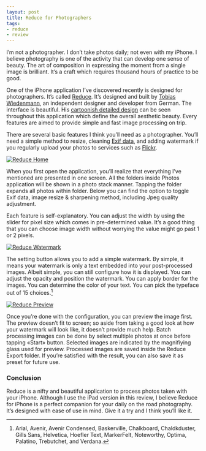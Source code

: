 ```yaml
---
layout: post
title: Reduce for Photographers
tags:
- reduce
- review
---
```

I’m not a photographer. I don’t take photos daily; not even with my iPhone. I believe photography is one of the activity that can develop one sense of beauty. The art of composition in expressing the moment from a single image is brilliant. It’s a craft which requires thousand hours of practice to be good.

One of the iPhone application I’ve discovered recently is designed for photographers.  It’s called [Reduce][2795-001]. It’s designed and built by [Tobias Wiedenmann][2795-002], an independent designer and developer from German. The interface is beautiful. His [cartoonish detailed design][2795-003] can be seen throughout this application which define the overall aesthetic beauty. Every features are aimed to provide simple and fast image processing on trip.


[2795-001]: https://itunes.apple.com/us/app/reduce-batch-resize-images/id580474806?mt=8&uo=4&at=11ld6n&ct=reduce+for+ios "Reduce - Batch Resize Images and Photos for iPhone & iPad"
[2795-002]: https://twitter.com/Thyraz "Tobias Wiedenmann (Thyraz) on Twitter"
[2795-003]: http://dribbble.com/Thyraz "Dribbble - Tobias Wiedenmann"

There are several basic features I think you’ll need as a photographer. You’ll need a simple method to resize, cleaning [Exif data][2619-001], and adding watermark if you regularly upload your photos to services such as [Flickr][2619-002].

[2619-001]: http://en.wikipedia.org/wiki/Exchangeable_image_file_format "Exchangeable image file format - Wikipedia, the free encyclopedia"
[2619-002]: https://www.flickr.com/ "Welcome to Flickr - Photo Sharing"

[ ![Reduce Home][img1] ](http://images.sayzlim.net/2012/12/reduce_home.jpg "Reduce Home")

[img1]: http://images.sayzlim.net/2012/12/reduce_home.jpg "Reduce Home"

When you first open the application, you’ll realize that everything I’ve mentioned are presented in one screen. All the folders inside Photos application will be shown in a photo stack manner. Tapping the folder expands all photos within folder. Below you can find the option to toggle Exif data, image resize &amp; sharpening method, including Jpeg quality adjustment.

Each feature is self-explanatory. You can adjust the width by using the slider for pixel size which comes in pre-determined value. It’s a good thing that you can choose image width without  worrying the value might go past 1 or 2 pixels.

[ ![Reduce Watermark][img2] ](http://images.sayzlim.net/2012/12/reduce_watermark.jpg "Reduce Watermark")

[img2]: http://images.sayzlim.net/2012/12/reduce_watermark.jpg "Reduce Watermark"

The setting button allows you to add a simple watermark. By simple, it means your watermark is only a text embedded into your post-processed images. Albeit simple, you can still configure how it is displayed. You can adjust the opacity and position the watermark. You can apply border for the images. You can determine the color of your text. You can pick the typeface out of 15 choices.[^1]

[ ![Reduce Preview][img3] ](http://images.sayzlim.net/2012/12/reduce_preview.jpg "Reduce Preview")

[img3]: http://images.sayzlim.net/2012/12/reduce_preview.jpg "Reduce Preview"

Once you’re done with the configuration, you can preview the image first. The preview doesn’t fit to screen; so aside from taking a good look at how your watermark will look like, it doesn’t provide much help. Batch processing images can be done by select multiple photos at once before tapping «Start» button. Selected images are indicated by the magnifiying glass used for preview.  Processed images are saved inside the Reduce Export folder. If you’re satisfied with the result, you can also save it as preset for future use.

### Conclusion

Reduce is a nifty and beautiful application to process photos taken with your iPhone. Although I use the iPad version in this review, I believe Reduce for iPhone is a perfect companion for your daily on the road photography. It’s designed with ease of use in mind. Give it a try and I think you’ll like it.

[^1]: Arial, Avenir, Avenir Condensed, Baskerville, Chalkboard, Chaldkduster, Gills Sans, Helvetica, Hoefler Text, MarkerFelt, Noteworthy, Optima, Palatino, Trebutchet, and Verdana.
